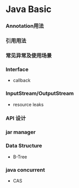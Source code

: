 # Java Basic

### Annotation用法

### 引用用法

### 常见异常及使用场景

### Interface

- callback

### InputStream/OutputStream

  - resource leaks


### API 设计



### jar manager



### Data Structure

- B-Tree



### java concurrent

- CAS